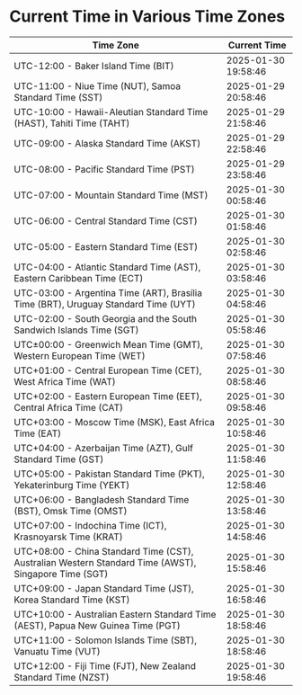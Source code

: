 # Current Time in Various Time Zones

| Time Zone | Current Time |
|-----------|--------------|
| UTC-12:00 - Baker Island Time (BIT) | 2025-01-30 19:58:46 |
| UTC-11:00 - Niue Time (NUT), Samoa Standard Time (SST) | 2025-01-29 20:58:46 |
| UTC-10:00 - Hawaii-Aleutian Standard Time (HAST), Tahiti Time (TAHT) | 2025-01-29 21:58:46 |
| UTC-09:00 - Alaska Standard Time (AKST) | 2025-01-29 22:58:46 |
| UTC-08:00 - Pacific Standard Time (PST) | 2025-01-29 23:58:46 |
| UTC-07:00 - Mountain Standard Time (MST) | 2025-01-30 00:58:46 |
| UTC-06:00 - Central Standard Time (CST) | 2025-01-30 01:58:46 |
| UTC-05:00 - Eastern Standard Time (EST) | 2025-01-30 02:58:46 |
| UTC-04:00 - Atlantic Standard Time (AST), Eastern Caribbean Time (ECT) | 2025-01-30 03:58:46 |
| UTC-03:00 - Argentina Time (ART), Brasília Time (BRT), Uruguay Standard Time (UYT) | 2025-01-30 04:58:46 |
| UTC-02:00 - South Georgia and the South Sandwich Islands Time (SGT) | 2025-01-30 05:58:46 |
| UTC±00:00 - Greenwich Mean Time (GMT), Western European Time (WET) | 2025-01-30 07:58:46 |
| UTC+01:00 - Central European Time (CET), West Africa Time (WAT) | 2025-01-30 08:58:46 |
| UTC+02:00 - Eastern European Time (EET), Central Africa Time (CAT) | 2025-01-30 09:58:46 |
| UTC+03:00 - Moscow Time (MSK), East Africa Time (EAT) | 2025-01-30 10:58:46 |
| UTC+04:00 - Azerbaijan Time (AZT), Gulf Standard Time (GST) | 2025-01-30 11:58:46 |
| UTC+05:00 - Pakistan Standard Time (PKT), Yekaterinburg Time (YEKT) | 2025-01-30 12:58:46 |
| UTC+06:00 - Bangladesh Standard Time (BST), Omsk Time (OMST) | 2025-01-30 13:58:46 |
| UTC+07:00 - Indochina Time (ICT), Krasnoyarsk Time (KRAT) | 2025-01-30 14:58:46 |
| UTC+08:00 - China Standard Time (CST), Australian Western Standard Time (AWST), Singapore Time (SGT) | 2025-01-30 15:58:46 |
| UTC+09:00 - Japan Standard Time (JST), Korea Standard Time (KST) | 2025-01-30 16:58:46 |
| UTC+10:00 - Australian Eastern Standard Time (AEST), Papua New Guinea Time (PGT) | 2025-01-30 18:58:46 |
| UTC+11:00 - Solomon Islands Time (SBT), Vanuatu Time (VUT) | 2025-01-30 18:58:46 |
| UTC+12:00 - Fiji Time (FJT), New Zealand Standard Time (NZST) | 2025-01-30 19:58:46 |
